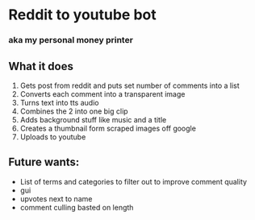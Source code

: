 # Reddit to youtube bot
### aka my personal money printer

## What it does
1. Gets post from reddit and puts set number of comments into a list
2. Converts each comment into a transparent image 
3. Turns text into tts audio
4. Combines the 2 into one big clip
5. Adds background stuff like music and a title
6. Creates a thumbnail form scraped images off google
7. Uploads to youtube
 
## Future wants:

- List of terms and categories to filter out to improve comment quality
- gui
- upvotes next to name
- comment culling basted on length

